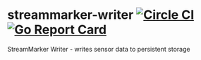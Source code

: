 # streammarker-writer [![Circle CI](https://circleci.com/gh/urlgrey/streammarker-writer.svg?style=svg)](https://circleci.com/gh/urlgrey/streammarker-writer) [![Go Report Card](https://goreportcard.com/badge/github.com/urlgrey/streammarker-writer)](https://goreportcard.com/report/github.com/urlgrey/streammarker-writer)
StreamMarker Writer - writes sensor data to persistent storage
